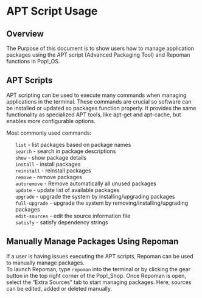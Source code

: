 <h1>APT Script Usage</h1>

<h2>Overview</h2>
<p>The Purpose of this document is to show users how to manage application packages using the APT script (Advanced Packaging Tool) and Repoman functions in Pop!_OS. </p>

<h2>APT Scripts</h2>

<p>APT scripting can be used to execute many commands when managing applications in the terminal. These commands are crucial so software can be installed or updated so packages function properly. It provides the same functionality as specialized APT tools, like apt-get and apt-cache, but enables more configurable options.</p>

<p>Most commonly used commands:<p/>
<ol>
  <il><code>list</code> - list packages based on package names<br/>
  <il><code>search</code> - search in package descriptions<br/>
  <il><code>show</code> - show package details<br/>
  <il><code>install</code> - install packages<br/>
  <il><code>reinstall</code> - reinstall packages<br/>
  <il><code>remove</code> - remove packages<br/>
  <il><code>autoremove</code> - Remove automatically all unused packages<br/>
  <il><code>update</code> - update list of available packages<br/>
  <il><code>upgrade</code> - upgrade the system by installing/upgrading packages<br/>
  <il><code>full-upgrade</code> - upgrade the system by removing/installing/upgrading packages<br/>
  <il><code>edit-sources</code> - edit the source information file<br/>
  <il><code>satisfy</code> - satisfy dependency strings</il>
</ol>


<h2>Manually Manage Packages Using Repoman</h2>

<p>If a user is having issues executing the APT scripts, Repoman can be used to manually manage packages.<br /> To launch Repoman, type <code>repoman</code> into the terminal or by clicking the gear button in the top right corner of the Pop!_Shop. Once Repoman is open, select the “Extra Sources” tab to start managing packages. Here, sources can be edited, added or deleted manually.</p>
